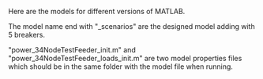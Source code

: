Here are the models for different versions of MATLAB.

The model name end with "_scenarios" are the designed model adding with 5 breakers.

"power_34NodeTestFeeder_init.m" and "power_34NodeTestFeeder_loads_init.m" are two model properties files which should be in the same folder with the model file when running.
